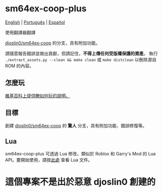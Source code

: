 # sm64ex-coop-plus
[English](https://github.com/artemius466/sm64ex-coop-plus/) | [Português](https://github.com/artemius466/sm64ex-coop-plus/blob/coop/README_pt_BR.md) | [Español](https://github.com/artemius466/sm64ex-coop-plus/blob/coop/README_es_ES.md)

使用翻譯器翻譯

[djoslin0/sm64ex-coop](https://github.com/djoslin0/sm64ex-coop) 的分支，具有附加功能。

請隨意報告錯誤並做出貢獻，但請記住，**不得上傳任何受版權保護的資產**。
執行 `./extract_assets.py --clean && make clean` 或 `make distclean` 以刪除源自 ROM 的內容。

## 怎麼玩
[維基百科上提供瞭如何玩的說明。](https://github.com/artemius466/sm64ex-coop-plus/wiki/How-to-Play)

## 目標
創建 [djoslin0/sm64ex-coop](https://github.com/djoslin0/sm64ex-coop) 的 **驚人** 分支，具有附加功能、錯誤修復等。

## Lua
sm64ex-coop-plus 可透過 Lua 修改，類似於 Roblox 和 Garry's Mod 的 Lua API。要開始使用，請按[此處](docs/lua/lua.md) 查看 Lua 文件。

# 這個專案不是出於惡意 djoslin0 創建的
